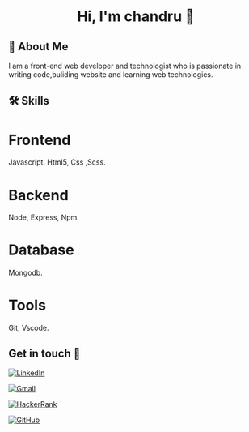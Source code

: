 




<h1 align="center">Hi, I'm chandru 👋</h1>
  

## 🚀 About Me

I am a front-end web developer and technologist who is passionate in writing code,buliding website and learning web technologies.

  

## 🛠 Skills

<h1>Frontend</h1>Javascript, Html5, Css ,Scss.

<h1>Backend</h1>Node, Express, Npm.
  
  <h1>Database</h1>Mongodb.
 
  <h1>Tools</h1>Git, Vscode.

  

## Get in touch 🙂

<a href="https://www.linkedin.com/in/chandru-Bose" target="_blank"><img alt="LinkedIn" src="https://img.shields.io/badge/linkedin-%230077B5.svg?style=for-the-badge&logo=linkedin&logoColor=white"/></a>

<a href="mailto:chandru03012@gmail.com" target="_blank" ><img alt="Gmail" src="https://img.shields.io/badge/Gmail-D14836?style=for-the-badge&logo=gmail&logoColor=white" /></a>

<a href="https://www.hackerrank.com/chandru_032001" target="_blank"><img alt="HackerRank" src="https://img.shields.io/badge/-Hackerrank-2EC866?style=for-the-badge&logo=HackerRank&logoColor=white"/></a>

<a href="https://github.com/B-chandru/" target="_blank"><img alt="GitHub" src="https://img.shields.io/badge/github-%23121011.svg?style=for-the-badge&logo=github&logoColor=white"/></a>


  



